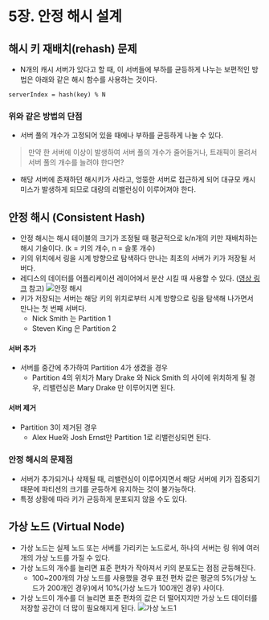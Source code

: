 # 5장. 안정 해시 설계

## 해시 키 재배치(rehash) 문제
* N개의 캐시 서버가 있다고 할 때, 이 서버들에 부하를 균등하게 나누는 보편적인 방법은 아래와 같은 해시 함수를 사용하는 것이다.
```text
serverIndex = hash(key) % N
```
### 위와 같은 방법의 단점
* 서버 풀의 개수가 고정되어 있을 때에나 부하를 균등하게 나눌 수 있다.
> 만약 한 서버에 이상이 발생하여 서버 풀의 개수가 줄어들거나, 트래픽이 몰려서 서버 풀의 개수를 늘려야 한다면?
* 해당 서버에 존재하던 해시키가 사라고, 엉뚱한 서버로 접근하게 되어 대규모 캐시 미스가 발생하게 되므로 대량의 리밸런싱이 이루어져야 한다.

## 안정 해시 (Consistent Hash)
* 안정 해시는 해시 테이블의 크기가 조정될 때 평균적으로 k/n개의 키만 재배치하는 해시 기술이다. (k = 키의 개수, n = 슬롯 개수)
* 키의 위치에서 링을 시계 방향으로 탐색하다 만나는 최초의 서버가 키가 저장될 서버다.
* 레디스의 데이터를 어플리케이션 레이어에서 분산 시킬 때 사용할 수 있다. ([영상 링크](https://youtu.be/mPB2CZiAkKM?t=3580) 참고)
![안정 해시](./images/consistent_hashing.png)
* 키가 저장되는 서버는 해당 키의 위치로부터 시계 방향으로 링을 탐색해 나가면서 만나는 첫 번째 서버다.
  * Nick Smith 는 Partition 1
  * Steven King 은 Partition 2

#### 서버 추가
* 서버를 중간에 추가하여 Partition 4가 생겼을 경우
  * Partition 4의 위치가 Mary Drake 와 Nick Smith 의 사이에 위치하게 될 경우, 리밸런싱은 Mary Drake 만 이루어지면 된다.

#### 서버 제거
* Partition 3이 제거된 경우
  * Alex Hue와 Josh Ernst만 Partition 1로 리밸런싱되면 된다.

### 안정 해시의 문제점
* 서버가 추가되거나 삭제될 때, 리밸런싱이 이루어지면서 해당 서버에 키가 집중되기 때문에 파티션의 크기를 균등하게 유지하는 것이 불가능하다.
* 특정 상황에 따라 키가 균등하게 분포되지 않을 수도 있다.

## 가상 노드 (Virtual Node)
* 가상 노드는 실제 노드 또는 서버를 가리키는 노드로서, 하나의 서버는 링 위에 여러 개의 가상 노드를 가질 수 있다.
* 가상 노드의 개수를 늘리면 표준 편차가 작아져서 키의 분포도는 점점 균등해진다.
  * 100~200개의 가상 노드를 사용했을 경우 표전 편차 값은 평균의 5%(가상 노드가 200개인 경우)에서 10%(가상 노드가 100개인 경우) 사이다.
* 가상 노드이 개수를 더 늘리면 표준 편차의 값은 더 떨어지지만 가상 노드 데이터를 저장할 공간이 더 많이 필요해지게 된다.
![가상 노드1](./images/virtual_node_1.png)

